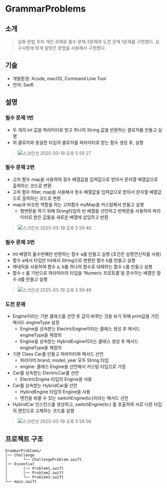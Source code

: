 
# GrammarProblems
## 소개
> 심화 문법 주차 개인 과제로 필수 문제 3문제와 도전 문제 1문제를 구현했다. 요구사항에 맞게 알맞은 문법을 사용해서 구현했다.

## 기술
- 개발환경: Xcode, macOS, Command Line Tool
- 언어: Swift
  
## 설명
### 필수 문제 1번
- 두 개의 Int 값을 파라미터로 받고 하나의 String 값을 반환하는 클로저를 만들고 실행
- 위 클로저와 동일한 타입의 클로저를 파라미터로 받는 함수 생성 후, 실행
> ![스크린샷 2025-03-19 오후 5 59 27](https://github.com/user-attachments/assets/1d1bad1b-6814-4534-a499-d45f73bba624)

### 필수 문제 2번
- 고차 함수 map을 사용하여 정수 배열값을 입력값으로 받아서 문자열 배열값으로 출력하는 코드로 변환
- 고차 함수 filter, map을 사용해서 정수 배열값을 입력값으로 받아서 문자열 배열값으로 출력하는 코드로 변환
- map과 비슷한 역할을 하는 고차함수 myMap을 커스텀해서 만들고 실행
  - 형변환을 하기 위해 String타입의 빈 배열을 선언하고 반복문을 사용하여 파라미터로 받은 값들을 새로운 배열에 삽입하고 반환
> ![스크린샷 2025-03-19 오후 5 59 40](https://github.com/user-attachments/assets/785dbf10-6cd6-4fc6-afcd-ad8a89e8b73d)

### 필수 문제 3번
- Int 배열의 홀수번째만 반환하는 함수 a를 만들고 실행 (조건은 삼항연산자를 사용)
- 함수 a에서 타입만 Int에서 String으로 변환한 함수 b를 만들고 실행
- 제네릭을 사용하여 함수 a, b를 하나의 함수로 대체하는 함수 c를 만들고 실행
- 함수 c 를 기반으로 파라미터의 타입을 'Numeric 프로토콜'을 준수하는 배열인 함수 d를 만들고 실행
> ![스크린샷 2025-03-19 오후 5 59 49](https://github.com/user-attachments/assets/4e43853a-3c13-4ddb-8fdf-06d5bf413a8c)

### 도전 문제
- Engine이라는 기본 클래스를 선언 후 값이 바뀌는 것을 보기 위해 print값을 가진 메서드 engineType 설정
  - Engine을 상속받는 ElectricEngine이라는 클래스 생성 후 메서드 engineType을 재정의
  - Engine을 상속받는 HybridEngine이라는 클래스 생성 후 메서드 engineType을 재정의
- 기본 Class Car를 만들고 파라미터와 메서드 선언
  - 파라미터 brand, model, year 모두 String 타입
  - engine: 클래스 Engine을 선언해서 커스텀 타입으로 가짐
- Car를 상속받는 ElectricCar를 선언
  - ElectricEngine 타입의 Engine을 사용
- Car를 상속받는 HybridCar를 선언
  - HybridEngine 타입의 Engine을 사용
  - 엔진을 바꿀 수 있는 switchEngine(to:)이라는 메서드 선언
- HybridCar 인스턴스를 생성하고, switchEngine(to:) 를 호출하여 서로 다른 타입의 엔진으로 교체하는 코드를 실행
> ![스크린샷 2025-03-19 오후 5 59 58](https://github.com/user-attachments/assets/e6b0f088-a125-485a-b21b-8fb4ddc7386f)

## 프로젝트 구조
```
GrammarProblems/
│── Challenge
│       └── ChallengeProblem.swift
│── Essential
│       │── Problem1.swift
│       │── Problem2.swift
│       └── Problem3.swift
└── main.swift  
```
